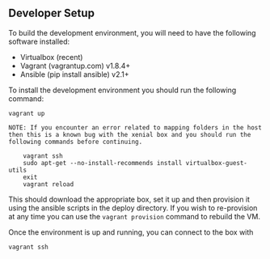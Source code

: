 
## Developer Setup

To build the development environment, you will need to have the following 
software installed:

* Virtualbox (recent)
* Vagrant (vagrantup.com) v1.8.4+
* Ansible (pip install ansible) v2.1+

To install the development environment you should run the following command:

```
vagrant up
```

    NOTE: If you encounter an error related to mapping folders in the host 
    then this is a known bug with the xenial box and you should run the 
    following commands before continuing.

        vagrant ssh
        sudo apt-get --no-install-recommends install virtualbox-guest-utils
        exit
        vagrant reload

This should download the appropriate box, set it up and then provision it 
using the ansible scripts in the deploy directory.  If you wish to re-provision
at any time you can use the ```vagrant provision``` command to rebuild the VM.

Once the environment is up and running, you can connect to the box with

```
vagrant ssh
```
